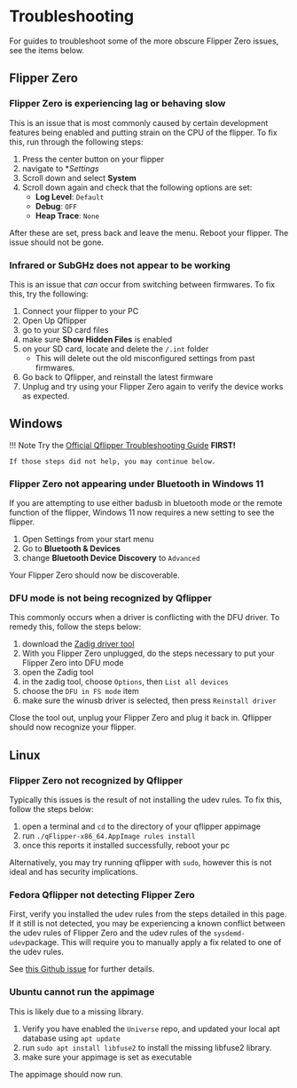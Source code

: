 # Troubleshooting
For guides to troubleshoot some of the more obscure Flipper Zero issues, see the items below.


## Flipper Zero

### Flipper Zero is experiencing lag or behaving slow
This is an issue that is most commonly caused by certain development features being enabled and putting strain on the CPU of the flipper. 
To fix this, run through the following steps:

1. Press the center button on your flipper
1. navigate to **Settings*
1. Scroll down and select **System**
1. Scroll down again and check that the following options are set:
    - **Log Level**: `Default`
    - **Debug**: `OFF`
    - **Heap Trace**: `None`

After these are set, press back and leave the menu. Reboot your flipper. The issue should not be gone. 

### Infrared or SubGHz does not appear to be working
This is an issue that *can* occur from switching between firmwares. To fix this, try the following:

1. Connect your flipper to your PC
1. Open Up Qflipper
1. go to your SD card files
1. make sure **Show Hidden Files** is enabled
1. on your SD card, locate and delete the `/.int` folder
    - This will delete out the old misconfigured settings from past firmwares.
1. Go back to Qflipper, and reinstall the latest firmware
1. Unplug and try using your Flipper Zero again to verify the device works as expected.

## Windows

!!! Note
    Try the [Official Qflipper Troubleshooting Guide](https://docs.flipper.net/qflipper/windows-debug) **FIRST!**
    
    If those steps did not help, you may continue below.

### Flipper Zero not appearing under Bluetooth in Windows 11
If you are attempting to use either badusb in bluetooth mode or the remote function of the flipper, Windows 11 now requires a new setting to see the flipper. 

1. Open Settings from your start menu
1. Go to **Bluetooth & Devices**
1. change **Bluetooth Device Discovery** to `Advanced`

Your Flipper Zero should now be discoverable. 

### DFU mode is not being recognized by Qflipper
This commonly occurs when a driver is conflicting with the DFU driver.
To remedy this, follow the steps below:

1. download the [Zadig driver tool](https://github.com/pbatard/libwdi/releases/)
1. With you Flipper Zero unplugged, do the steps necessary to put your Flipper Zero into DFU mode
1. open the Zadig tool
1. in the zadig tool, choose `Options`, then `List all devices`
1. choose the `DFU in FS mode` item
1. make sure the winusb driver is selected, then press `Reinstall driver`

Close the tool out, unplug your Flipper Zero and plug it back in. Qflipper should now recognize your flipper.

## Linux

### Flipper Zero not recognized by Qflipper
Typically this issues is the result of not installing the udev rules. To fix this, follow the steps below:

1. open a terminal and `cd` to the directory of your qflipper appimage
1. run `./qFlipper-x86_64.AppImage rules install `
1. once this reports it installed successfully, reboot your pc

Alternatively, you may try running qflipper with `sudo`, however this is not ideal and has security implications. 

### Fedora Qflipper not detecting Flipper Zero
First, verify you installed the udev rules from the steps detailed in this page.
If it still is not detected, you may be experiencing a known conflict between the udev rules of Flipper Zero and the udev rules of the `sysdemd-udev`package.
This will require you to manually apply a fix related to one of the udev rules.

See [this Github issue](https://github.com/flipperdevices/qFlipper/issues/154#issuecomment-1371038376) for further details. 

### Ubuntu cannot run the appimage
This is likely due to a missing library. 

1. Verify you have enabled the `Universe` repo, and updated your local apt database using `apt update` 
1. run `sudo apt install libfuse2` to install the missing libfuse2 library. 
1. make sure your appimage is set as executable

The appimage should now run. 
